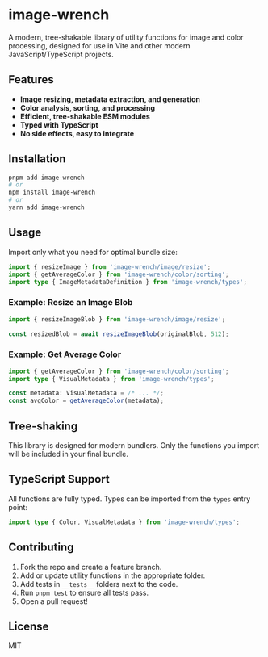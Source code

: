 # image-wrench

A modern, tree-shakable library of utility functions for image and color processing, designed for use in Vite and other modern JavaScript/TypeScript projects.

## Features

- **Image resizing, metadata extraction, and generation**
- **Color analysis, sorting, and processing**
- **Efficient, tree-shakable ESM modules**
- **Typed with TypeScript**
- **No side effects, easy to integrate**

## Installation

```sh
pnpm add image-wrench
# or
npm install image-wrench
# or
yarn add image-wrench
```

## Usage

Import only what you need for optimal bundle size:

```ts
import { resizeImage } from 'image-wrench/image/resize';
import { getAverageColor } from 'image-wrench/color/sorting';
import type { ImageMetadataDefinition } from 'image-wrench/types';
```

### Example: Resize an Image Blob

```ts
import { resizeImageBlob } from 'image-wrench/image/resize';

const resizedBlob = await resizeImageBlob(originalBlob, 512);
```

### Example: Get Average Color

```ts
import { getAverageColor } from 'image-wrench/color/sorting';
import type { VisualMetadata } from 'image-wrench/types';

const metadata: VisualMetadata = /* ... */;
const avgColor = getAverageColor(metadata);
```

## Tree-shaking

This library is designed for modern bundlers. Only the functions you import will be included in your final bundle.

## TypeScript Support

All functions are fully typed. Types can be imported from the `types` entry point:

```ts
import type { Color, VisualMetadata } from 'image-wrench/types';
```

## Contributing

1. Fork the repo and create a feature branch.
2. Add or update utility functions in the appropriate folder.
3. Add tests in `__tests__` folders next to the code.
4. Run `pnpm test` to ensure all tests pass.
5. Open a pull request!

## License

MIT
